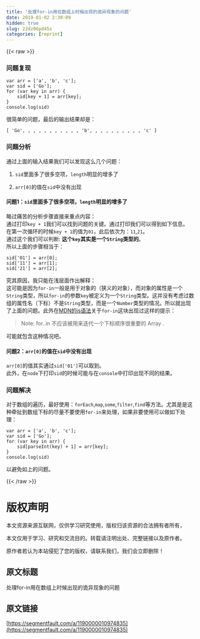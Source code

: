 ```yaml
---
title: '处理for-in用在数组上时候出现的诡异现象的问题' 
date: 2019-01-02 2:30:09
hidden: true
slug: 22dz06pd45s
categories: [reprint]
---
```


{{< raw >}}

                    
<h3 id="articleHeader0">问题复现</h3>
<div class="widget-codetool" style="display:none;">
      <div class="widget-codetool--inner">
      <span class="selectCode code-tool" data-toggle="tooltip" data-placement="top" title="" data-original-title="全选"></span>
      <span type="button" class="copyCode code-tool" data-toggle="tooltip" data-placement="top" data-clipboard-text="var arr = ['a', 'b', 'c'];
var sid = ['Go'];
for (var key in arr) {
    sid[key + 1] = arr[key];
}
console.log(sid)" title="" data-original-title="复制"></span>
      <span type="button" class="saveToNote code-tool" data-toggle="tooltip" data-placement="top" title="" data-original-title="放进笔记"></span>
      </div>
      </div><pre class="javascript hljs"><code class="js"><span class="hljs-keyword">var</span> arr = [<span class="hljs-string">'a'</span>, <span class="hljs-string">'b'</span>, <span class="hljs-string">'c'</span>];
<span class="hljs-keyword">var</span> sid = [<span class="hljs-string">'Go'</span>];
<span class="hljs-keyword">for</span> (<span class="hljs-keyword">var</span> key <span class="hljs-keyword">in</span> arr) {
    sid[key + <span class="hljs-number">1</span>] = arr[key];
}
<span class="hljs-built_in">console</span>.log(sid)</code></pre>
<p>很简单的问题，最后的输出结果却是：</p>
<div class="widget-codetool" style="display:none;">
      <div class="widget-codetool--inner">
      <span class="selectCode code-tool" data-toggle="tooltip" data-placement="top" title="" data-original-title="全选"></span>
      <span type="button" class="copyCode code-tool" data-toggle="tooltip" data-placement="top" data-clipboard-text="[ 'Go', , , , , , , , , , , 'b', , , , , , , , , , 'c' ]" title="" data-original-title="复制"></span>
      <span type="button" class="saveToNote code-tool" data-toggle="tooltip" data-placement="top" title="" data-original-title="放进笔记"></span>
      </div>
      </div><pre class="javascript hljs"><code class="js" style="word-break: break-word; white-space: initial;">[ <span class="hljs-string">'Go'</span>, , , , , , , , , , , <span class="hljs-string">'b'</span>, , , , , , , , , , <span class="hljs-string">'c'</span> ]</code></pre>
<h3 id="articleHeader1">问题分析</h3>
<p>通过上面的输入结果我们可以发现这么几个问题：</p>
<ol>
<li><p><code>sid</code>里面多了很多空项，<code>length</code>明显的增多了</p></li>
<li><p><code>arr[0]</code>的值在<code>sid</code>中没有出现</p></li>
</ol>
<h4>问题1：<code>sid</code>里面多了很多空项，<code>length</code>明显的增多了</h4>
<p>略过痛苦的分析步骤直接来重点内容：<br>通过打印<code>key + 1</code>我们可以找到问题的关键。通过打印我们可以得到如下信息。<br>在第一次循环的时候<code>key + 1</code>的值为<code>01</code>，此后依次为：<code>11</code>,<code>21</code>。<br>通过这个我们可以判断: <strong>这个<code>key</code>其实是一个<code>String</code>类型的</strong>。<br>所以上面的步骤相当于：</p>
<div class="widget-codetool" style="display:none;">
      <div class="widget-codetool--inner">
      <span class="selectCode code-tool" data-toggle="tooltip" data-placement="top" title="" data-original-title="全选"></span>
      <span type="button" class="copyCode code-tool" data-toggle="tooltip" data-placement="top" data-clipboard-text="sid['01'] = arr[0];
sid['11'] = arr[1];
sid['21'] = arr[2];" title="" data-original-title="复制"></span>
      <span type="button" class="saveToNote code-tool" data-toggle="tooltip" data-placement="top" title="" data-original-title="放进笔记"></span>
      </div>
      </div><pre class="javascript hljs"><code class="js">sid[<span class="hljs-string">'01'</span>] = arr[<span class="hljs-number">0</span>];
sid[<span class="hljs-string">'11'</span>] = arr[<span class="hljs-number">1</span>];
sid[<span class="hljs-string">'21'</span>] = arr[<span class="hljs-number">2</span>];</code></pre>
<p>究其原因，我只能在浅层面作出解释：<br>这可能是因为<code>for-in</code>一般是用于对象的（狭义的对象），而对象的属性是一个<code>String</code>类型，所以<code>for-in</code>的参数<code>key</code>被定义为一个<code>String</code>类型。这并没有考虑过数组的属性名（下标）不是<code>String</code>类型，而是一个<code>Number</code>类型的情况。所以就出现了上面的问题。此外在<a href="https://developer.mozilla.org/zh-CN/docs/Web/JavaScript/Reference/Statements/for...in" rel="nofollow noreferrer" target="_blank">MDN的js语法</a>关于<code>for-in</code>这块出现过这样的提示：</p>
<blockquote><p>Note: for..in 不应该被用来迭代一个下标顺序很重要的 Array .</p></blockquote>
<p>可能就包含这种情况吧。</p>
<h4>问题2：<code>arr[0]</code>的值在<code>sid</code>中没有出现</h4>
<p><code>arr[0]</code>的值其实通过<code>sid['01']</code>可以取到。<br>此外，在<code>node</code>下打印<code>sid</code>的时候可能与在<code>console</code>中打印出现不同的结果。</p>
<h3 id="articleHeader2">问题解决</h3>
<p>对于数组的遍历，最好使用：<code>forEach</code>,<code>map</code>,<code>some</code>,<code>filter</code>,<code>find</code>等方法。尤其是是这种牵扯到数组下标的尽量不要使用<code>for-in</code>来处理，如果非要使用可以做如下处理：</p>
<div class="widget-codetool" style="display:none;">
      <div class="widget-codetool--inner">
      <span class="selectCode code-tool" data-toggle="tooltip" data-placement="top" title="" data-original-title="全选"></span>
      <span type="button" class="copyCode code-tool" data-toggle="tooltip" data-placement="top" data-clipboard-text="var arr = ['a', 'b', 'c'];
var sid = ['Go'];
for (var key in arr) {
    sid[parseInt(key) + 1] = arr[key];
}
console.log(sid)" title="" data-original-title="复制"></span>
      <span type="button" class="saveToNote code-tool" data-toggle="tooltip" data-placement="top" title="" data-original-title="放进笔记"></span>
      </div>
      </div><pre class="javascript hljs"><code class="js"><span class="hljs-keyword">var</span> arr = [<span class="hljs-string">'a'</span>, <span class="hljs-string">'b'</span>, <span class="hljs-string">'c'</span>];
<span class="hljs-keyword">var</span> sid = [<span class="hljs-string">'Go'</span>];
<span class="hljs-keyword">for</span> (<span class="hljs-keyword">var</span> key <span class="hljs-keyword">in</span> arr) {
    sid[<span class="hljs-built_in">parseInt</span>(key) + <span class="hljs-number">1</span>] = arr[key];
}
<span class="hljs-built_in">console</span>.log(sid)</code></pre>
<p>以避免如上的问题。</p>

                
{{< /raw >}}

# 版权声明
本文资源来源互联网，仅供学习研究使用，版权归该资源的合法拥有者所有，

本文仅用于学习、研究和交流目的。转载请注明出处、完整链接以及原作者。

原作者若认为本站侵犯了您的版权，请联系我们，我们会立即删除！

## 原文标题
处理for-in用在数组上时候出现的诡异现象的问题

## 原文链接
[https://segmentfault.com/a/1190000010974835](https://segmentfault.com/a/1190000010974835)

